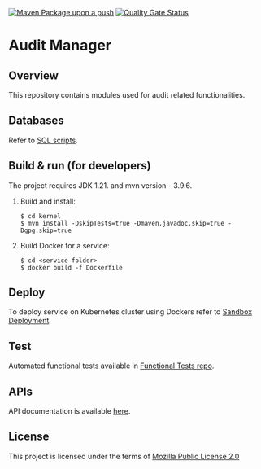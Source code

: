 [![Maven Package upon a push](https://github.com/mosip/audit-manager/actions/workflows/push_trigger.yml/badge.svg?branch=develop)](https://github.com/mosip/audit-manager/actions/workflows/push_trigger.yml)
[![Quality Gate Status](https://sonarcloud.io/api/project_badges/measure?project=mosip_audit-manager&metric=alert_status)](https://sonarcloud.io/dashboard?branch=develop&id=mosip_audit-manager)

# Audit Manager

## Overview
This repository contains modules used for audit related functionalities. 

## Databases
Refer to [SQL scripts](db_scripts).

## Build & run (for developers)
The project requires JDK 1.21.
and mvn version - 3.9.6.
1. Build and install:
    ```
    $ cd kernel
    $ mvn install -DskipTests=true -Dmaven.javadoc.skip=true -Dgpg.skip=true
    ```
1. Build Docker for a service:
    ```
    $ cd <service folder>
    $ docker build -f Dockerfile
    ```

## Deploy
To deploy service on Kubernetes cluster using Dockers refer to [Sandbox Deployment](https://docs.mosip.io/1.2.0/deployment/sandbox-deployment).

## Test
Automated functional tests available in [Functional Tests repo](https://github.com/mosip/mosip-functional-tests).

## APIs
API documentation is available [here](https://mosip.github.io/documentation/).

## License
This project is licensed under the terms of [Mozilla Public License 2.0](LICENSE)

